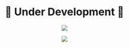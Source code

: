 
<h1 align="center">
  🚧 Under Development 🚧

</h1>

<p align="center">
  <img src="https://img.shields.io/badge/Status-Under%20Development-orange?style=for-the-badge">
</p>

<p align="center">
  <img src="https://readme-typing-svg.herokuapp.com?color=%2336BCF7&size=24&center=true&vCenter=true&width=500&lines=This+project+is+currently+under+development...;Stay+tuned+for+updates!">
</p>
